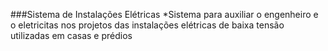 ###Sistema de Instalações Elétricas
  *Sistema para auxiliar o engenheiro e o eletricitas nos projetos das instalações elétricas de baixa tensão utilizadas em casas  e prédios
